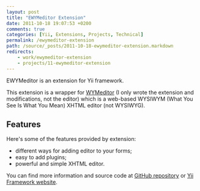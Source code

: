 ```yaml
---
layout: post
title: "EWYMeditor Extension"
date: 2011-10-18 19:07:53 +0200
comments: true
categories: [Yii, Extensions, Projects, Technical]
permalink: /ewymeditor-extension
path: /source/_posts/2011-10-18-ewymeditor-extension.markdown
redirects:
    - work/ewymeditor-extension
    - projects/11-ewymeditor-extension
---
```


EWYMeditor is an extension for Yii framework.

This extension is a wrapper for [WYMeditor][wymeditor-homepage] (I only wrote the extension and modifications, not the editor) which is a web-based WYSIWYM (What You See Is What You Mean) XHTML editor (not WYSIWYG).

<!-- more -->

## Features

Here's some of the features provided by extension:

* different ways for adding editor to your forms;
* easy to add plugins;
* powerful and simple XHTML editor.

You can find more information and source code at [GitHub repository][github-extension-page] or [Yii Framework website][yii-extension-page].

[wymeditor-homepage]: http://www.wymeditor.org
[yii-extension-page]: http://www.yiiframework.com/extension/ewymeditor
[github-extension-page]: https://github.com/ifdattic/EWYMeditor
